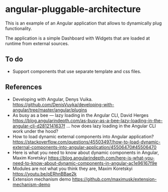 # angular-pluggable-architecture
This is an example of an Angular application that allows to dynamically plug functionality.

The application is a simple Dashboard with Widgets that are loaded
at runtime from external sources.

## To do
- Support components that use separate template and css files.

## References
- Developing with Angular, Denys Vuika.
https://github.com/DenisVuyka/developing-with-angular/tree/master/angular/plugins
- As busy as a bee — lazy loading in the Angular CLI, David Herges
https://blog.angularindepth.com/as-busy-as-a-bee-lazy-loading-in-the-angular-cli-d2812141637f
... how does lazy loading in the Angular CLI work under the hood?
- How to load dynamic external components into Angular application?
https://stackoverflow.com/questions/45503497/how-to-load-dynamic-external-components-into-angular-application/45506470#45506470
- Here is what you need to know about dynamic components in Angular, Maxim Koretskyi
https://blog.angularindepth.com/here-is-what-you-need-to-know-about-dynamic-components-in-angular-ac1e96167f9e
- Modules are not what you think they are, Maxim Koretskyi
https://youtu.be/pERhnBBae2k
- Extension mechanism demo
https://github.com/maximusk/extension-mechanism-demo